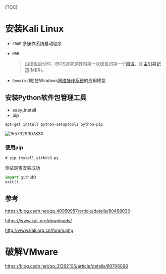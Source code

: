 [TOC]

# 安装Kali Linux

- `GRUB` 多操作系统启动程序

- `MBR` 

  > 由硬盘启动时，BIOS通常是转向第一块硬盘的第一个[扇区](https://baike.baidu.com/item/%E6%89%87%E5%8C%BA)，即[主引导记录](https://baike.baidu.com/item/%E4%B8%BB%E5%BC%95%E5%AF%BC%E8%AE%B0%E5%BD%95)(MBR)。

- `Domain` (域)是Windows[网络操作系统](https://baike.baidu.com/item/%E7%BD%91%E7%BB%9C%E6%93%8D%E4%BD%9C%E7%B3%BB%E7%BB%9F)的应用模型

## 安装Python软件包管理工具

- easy_install
- pip

``` shell
apt-get install python-setuptools python-pip
```

![1557329307830](https://github.com/Houchengisnull/git_houcheng/documents/images/blackhat/install_pip.png)

### 使用pip

``` shell
# pip install github3.py
```

测试是否安装成功

``` python
import github3
exit()
```



## 参考

https://blog.csdn.net/qq_40950957/article/details/80468030

https://www.kali.org/downloads/

http://www.kali.org.cn/forum.php

# 破解VMware

https://blog.csdn.net/qq_31362105/article/details/80706096